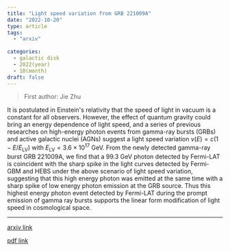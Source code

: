 ```yaml
---
title: "Light speed variation from GRB 221009A"
date: "2022-10-20"
type: article
tags:
  - "arxiv"
  
categories:
  - galactic disk
  - 2022(year)
  - 10(month)
draft: false
---
```

> First author: Jie Zhu

 It is postulated in Einstein's relativity that the speed of light in vacuum
is a constant for all observers. However, the effect of quantum gravity could
bring an energy dependence of light speed, and a series of previous researches
on high-energy photon events from gamma-ray bursts (GRBs) and active galactic
nuclei (AGNs) suggest a light speed variation $v(E)=c\left(1-E /
E_{\mathrm{LV}}\right)$ with $E_{\mathrm{LV}}=3.6 \times 10^{17}
~\mathrm{GeV}$. From the newly detected gamma-ray burst GRB 221009A, we find
that a $99.3~$GeV photon detected by Fermi-LAT is coincident with the sharp
spike in the light curves detected by Fermi-GBM and HEBS under the above
scenario of light speed variation, suggesting that this high energy photon was
emitted at the same time with a sharp spike of low energy photon emission at
the GRB source. Thus this highest energy photon event detected by Fermi-LAT
during the prompt emission of gamma ray bursts supports the linear form
modification of light speed in cosmological space.

---
[arxiv link](http://arxiv.org/abs/2210.11376v1)

[pdf link](http://arxiv.org/pdf/2210.11376v1)